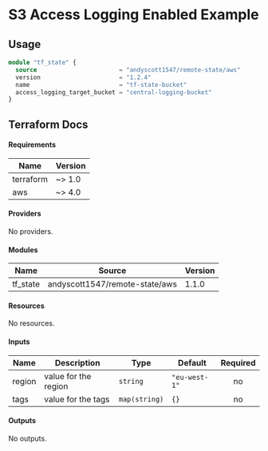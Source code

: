 # S3 Access Logging Enabled Example

## Usage 

```terraform
module "tf_state" {
  source                       = "andyscott1547/remote-state/aws"
  version                      = "1.2.4"
  name                         = "tf-state-bucket"
  access_logging_target_bucket = "central-logging-bucket"
}
```

## Terraform Docs

<!-- BEGIN_TF_DOCS -->
#### Requirements

| Name | Version |
|------|---------|
| terraform | ~> 1.0 |
| aws | ~> 4.0 |

#### Providers

No providers.

#### Modules

| Name | Source | Version |
|------|--------|---------|
| tf_state | andyscott1547/remote-state/aws | 1.1.0 |

#### Resources

No resources.

#### Inputs

| Name | Description | Type | Default | Required |
|------|-------------|------|---------|:--------:|
| region | value for the region | `string` | `"eu-west-1"` | no |
| tags | value for the tags | `map(string)` | `{}` | no |

#### Outputs

No outputs.
<!-- END_TF_DOCS -->